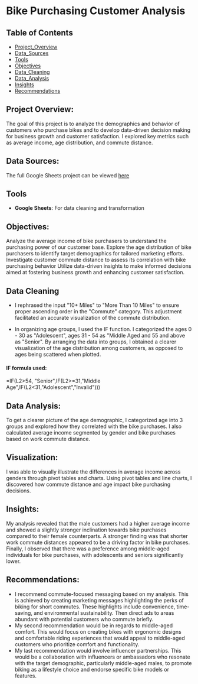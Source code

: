 # Bike Purchasing Customer Analysis

## Table of Contents

- [Project_Overview](#project-overview)
- [Data_Sources](#data-sources)
- [Tools](#tools)
- [Objectives](#objectives)
- [Data_Cleaning](data-cleaning)
- [Data_Analysis](#data-analysis)
- [Insights](#insights)
- [Recommendations](#recommendations)


## Project Overview:
The goal of this project is to analyze the demographics and  behavior of customers who purchase bikes and to develop data-driven decision making for business growth and customer satisfaction. I explored key metrics such as average income, age distribution, and commute distance.

## Data Sources:
The full Google Sheets project can be viewed [here](https://docs.google.com/spreadsheets/d/1lnW-6IZPMa3qBn5QJgeDVPCk4sQG6SL7U_bOiHMNmsk/edit?usp=sharing)

## Tools
- **Google Sheets**: For data cleaning and transformation

## Objectives:
Analyze the average income of bike purchasers to understand the purchasing power of our customer base.
Explore the age distribution of bike purchasers to identify target demographics for tailored marketing efforts.
Investigate customer commute distance to assess its correlation with bike purchasing behavior 
Utilize data-driven insights to make informed decisions aimed at fostering business growth and enhancing customer satisfaction.

## Data Cleaning
- I rephrased the input "10+ Miles" to "More Than 10 Miles" to ensure proper ascending order in the "Commute" category. This adjustment facilitated an accurate visualization of the commute distribution.

- In organizing age groups, I used the IF function. I categorized the ages 0 - 30 as "Adolescent", ages 31 - 54 as "Middle Aged and 55 and above as "Senior". By arranging the data into groups, I obtained a clearer visualization of the age distribution among customers, as opposed to ages being scattered when plotted.

#### IF formula used:
=IF(L2>54, "Senior",IF(L2>=31,"Middle Age",IF(L2<31,"Adolescent","Invalid")))

## Data Analysis:
To get a clearer picture of the age demographic, I categorized age into 3 groups and explored how they correlated with the bike purchases. I also calculated average income segmented by gender and bike purchases based on work commute distance.

## Visualization:
I was able to visually illustrate the differences in average income across genders through pivot tables and charts. Using pivot tables and line charts, I discovered how commute distance and age impact bike purchasing decisions.

## Insights:
My analysis revealed that the male customers had a higher average income and showed a slightly stronger inclination towards bike purchases compared to their female counterparts. A stronger finding was that shorter work commute distances appeared to be a driving factor in bike purchases. Finally, I observed that there was a preference among middle-aged individuals for bike purchases, with adolescents and seniors significantly lower.

## Recommendations:
- I recommend commute-focused messaging based on my analysis. This is achieved by creating marketing messages highlighting the perks of biking for short commutes. These highlights include convenience, time-saving, and environmental sustainability. Then direct ads to areas abundant with potential customers who commute briefly. 
- My second recommendation would be in regards to middle-aged comfort. This would focus on creating bikes with ergonomic designs and comfortable riding experiences that would appeal to middle-aged customers who prioritize comfort and functionality.
- My last recommendation would involve influencer partnerships.  This would be a collaboration with influencers or ambassadors who resonate with the target demographic, particularly middle-aged males, to promote biking as a lifestyle choice and endorse specific bike models or features.
